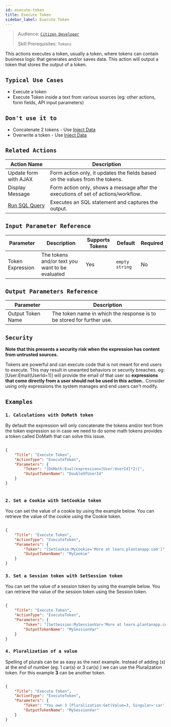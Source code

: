 ```yaml
---
id: execute-token
title: Execute Token
sidebar_label: Execute Token
---
```


> Audience: [`Citizen Developer`](/docs/audience#citizen-developers)
>
> Skill Prerequisites: `Tokens`

This actions executes a token, usually a token, where tokens can contain business logic that generates and/or saves data.
This action will output a token that stores the output of a token.

## `Typical Use Cases`

- Execute a token
- Execute Token inside a text from various sources (eg: other actions, form fields, API input parameters)

## `Don't use it to`

- Concatenate 2 tokens - Use [Inject Data](/docs/actions/inject-data)
- Overwrite a token - Use [Inject Data](/docs/actions/inject-data)

## `Related Actions`

| Action Name                                                     | Description                                                                        |
| --------------------------------------------------------------- | ---------------------------------------------------------------------------------- |
| Update form with AJAX | Form action only, it updates the fields based on the values from the tokens.       |
| Display Message             | Form action only, shows a message after the executions of set of actions/workflow. |
| [Run SQL Query](/docs/actions/run-sql-query)                 | Executes an SQL statement and captures the output.                                 |


## `Input Parameter Reference`

| Parameter        | Description                                     | Supports Tokens | Default        | Required |
| ---------------- | ----------------------------------------------- | --------------- | -------------- | -------- |
| Token Expression | The tokens and/or text you want to be evaluated | Yes             | `empty string` | No       |

## `Output Parameters Reference`

| Parameter         | Description                                                           |
| ----------------- | --------------------------------------------------------------------- |
| Output Token Name | The token name in which the response is to be stored for further use. |

## `Security`
**Note that this presents a security risk when the expression has content from untrusted sources.**

Tokens are powerful and can execute code that is not meant for end users to execute. This may result in unwanted behaviors or security breaches. eg: [User:Email(UserId=1)] will provide the email of that user so **expressions that come directly from a user should not be used in this action.**. Consider using only expressions the system manages and end users can't modify.  

## `Examples`

### `1. Calculations with DoMath token`

By default the expression will only concatenate the tokens and/or text from the token expression so in case we need to do some math tokens provides a token called DoMath that can solve this issue.


```json

{
    "Title": "Execute Token",
    "ActionType": "ExecuteToken",
    "Parameters": {
        "Token": "[DoMath:Eval(expression=[User:UserId]*2)]",
        "OutputTokenName": "DoubleOfUserId"
    }
}
​
```

### `2. Set a Cookie with SetCookie token`

You can set the value of a cookie by using the example below. You can retrieve the value of the cookie using the Cookie token. 

```json

{
    "Title": "Execute Token",
    "ActionType": "ExecuteToken",
    "Parameters": {
        "Token": "[SetCookie:MyCookie='More at learn.plantanapp.com']",
        "OutputTokenName": "MyCookie"
    }
}

```

### `3. Set a Session token with SetSession token`

You can set the value of a session token by using the example below. You can retrieve the value of the session token using the Session token. 

```json

{
    "Title": "Execute Token",
    "ActionType": "ExecuteToken",
    "Parameters": {
        "Token": "[SetSession:MySessionVar='More at learn.plantanapp.com']",
        "OutputTokenName": "MySessionVar"
    }
}

```

### `4. Pluralization of a value`

Spelling of plurals can be as easy as the next example. Instead of adding (s) at the end of number (eg: 1 car(s) or 3 car(s) ) we can use the Pluralization token. For this example **3** can be another token. 

```json

{
    "Title": "Execute Token",
    "ActionType": "ExecuteToken",
    "Parameters": {
        "Token": "You own 3 [Pluralization:Get(Value=3, Singular='car', Plural='cars')]",
        "OutputTokenName": "MySessionVar"
    }
}

```